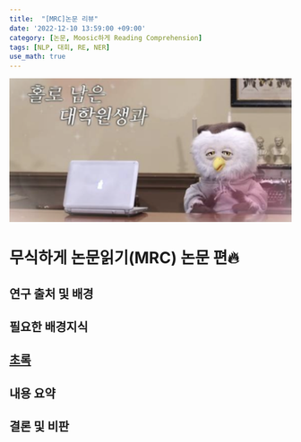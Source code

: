 ```yaml
---
title:  "[MRC]논문 리뷰"
date: '2022-12-10 13:59:00 +09:00'
category: [논문, Moosic하게 Reading Comprehension]
tags: [NLP, 대회, RE, NER]
use_math: true
---
```


![](/assets/img/B/b0.png)

# 무식하게 논문읽기(MRC) 논문 편🔥

## 연구 출처 및 배경

## 필요한 배경지식

## [초록](https://arxiv.org/pdf/2210.06155.pdf)

## 내용 요약

## 결론 및 비판